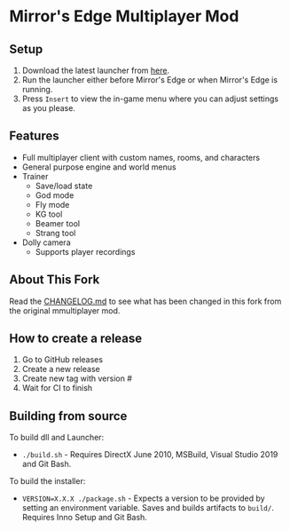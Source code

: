 # Mirror's Edge Multiplayer Mod

## Setup

1. Download the latest launcher from <a href="https://github.com/Toyro98/mmultiplayer/releases">here</a>.
2. Run the launcher either before Mirror's Edge or when Mirror's Edge is running.
3. Press `Insert` to view the in-game menu where you can adjust settings as you please.

## Features

- Full multiplayer client with custom names, rooms, and characters
- General purpose engine and world menus
- Trainer
    - Save/load state
    - God mode
    - Fly mode
    - KG tool
    - Beamer tool
    - Strang tool
- Dolly camera
    - Supports player recordings

## About This Fork

Read the <a href="https://github.com/Toyro98/mmultiplayer/blob/main/CHANGELOG.md">CHANGELOG.md</a> to see what has been changed in this fork from the original mmultiplayer mod.

## How to create a release

1. Go to GitHub releases
2. Create a new release
3. Create new tag with version #
4. Wait for CI to finish

## Building from source

To build dll and Launcher:
- `./build.sh` - Requires DirectX June 2010, MSBuild, Visual Studio 2019 and Git Bash.

To build the installer:
- `VERSION=X.X.X ./package.sh` - Expects a version to be provided by setting an environment variable. Saves and builds artifacts to `build/`. Requires Inno Setup and Git Bash.
